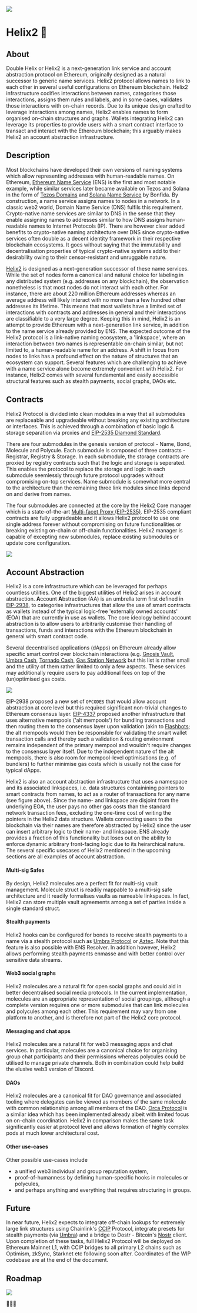 ![](https://raw.githubusercontent.com/helix-coupler/resources/master/logo/helix2-color-small.png)

# Helix2 🧬

## About

Double Helix or Helix2 is a next-generation link service and account abstraction protocol on Ethereum, originally designed as a natural successor to generic name services. Helix2 protocol allows names to link to each other in several useful configurations on Ethereum blockchain. Helix2 infrastructure codifies interactions between names, categorises those interactions, assigns them rules and labels, and in some cases, validates those interactions with on-chain records. Due to its unique design crafted to leverage interactions among names, Helix2 enables names to form organised on-chain structures and graphs. Wallets integrating Helix2 can leverage its properties to provide users with a smart contract interface to transact and interact with the Ethereum blockchain; this arguably makes Helix2 an account abstraction infrastructure.  

## Description

Most blockchains have developed their own versions of naming systems which allow representing addresses with human-readable names. On Ethereum, [Ethereum Name Service](https://app.ens.domains) (ENS) is the first and most notable example, while similar services later became available on Tezos and Solana in the form of [Tezos Domains](https://tezos.domains/en) and [Solana Name Service](https://naming.bonfida.org/) by Bonfida. By construction, a name service assigns names to nodes in a network. In a classic web2 world, Domain Name Service (DNS) fulfils this requirement. Crypto-native name services are similar to DNS in the sense that they enable assigning names to addresses similar to how DNS assigns human-readable names to Internet Protocols (IP). There are however clear added benefits to crypto-native naming architecture over DNS since crypto-native services often double as a decent identity framework in their respective blockchain ecosystems. It goes without saying that the immutability and decentralisation properties of typical crypto-native systems add to their desirability owing to their censor-resistant and unruggable nature.

[Helix2](https://helix2.xyz) is designed as a next-generation successor of these name services. While the set of nodes form a canonical and natural choice for labeling in any distributed system (e.g. addresses on any blockchain), the observation nonetheless is that most nodes do not interact with each other. For instance, there are about 220 million Ethereum addresses whereas an average address will likely interact with no more than a few hundred other addresses its lifetime. This means that most wallets have a limited set of interactions with contracts and addresses in general and their interactions are classifiable to a very large degree. Keeping this in mind, Helix2 is an attempt to provide Ethereum with a next-generation link service, in addition to the name service already provided by ENS. The expected outcome of the Helix2 protocol is a link-native naming ecosystem, a 'linkspace', where an interaction between two names is representable on-chain similar, but not limited to, a human-readable name for an address. A shift in focus from nodes to links has a profound effect on the nature of structures that an ecosystem can support. Several features which are challenging to achieve with a name service alone become extremely convenient with Helix2. For instance, Helix2 comes with several fundamental and easily accessible structural features such as stealth payments, social graphs, DAOs etc.

## Contracts

Helix2 Protocol is divided into clean modules in a way that all submodules are replaceable and upgradeable without breaking any existing architecture or interfaces. This is achieved through a combination of basic logic & storage separation via proxies and [EIP-2535 Diamond Standard](https://eips.ethereum.org/EIPS/eip-2535).

There are four submodules in the genesis version of protocol - Name, Bond, Molecule and Polycule. Each submodule is composed of three contracts - Registrar, Registry & Storage. In each submodule, the storage contracts are proxied by registry contracts such that the logic and storage is seperated. This enables the protocol to replace the storage and logic in each submodule seemlessly through future protocol upgrades without compromising on-top services. Name submodule is somewhat more central to the architecture than the remaining three link modules since links depend on and derive from names.

The four submodules are connected at the core by the Helix2 Core manager which is a state-of-the-art [Multi-facet Proxy (EIP-2535)](https://eips.ethereum.org/EIPS/eip-2535). EIP-2535 compliant contracts are fully upgradeable and it allows Helix2 protocol to use one single address forever without compromising on future functionalities or breaking existing on-chain or off-chain functionalities. Helix2 manager is capable of excepting new submodules, replace existing submodules or update core configuration.

![](https://raw.githubusercontent.com/helix-coupler/resources/master/schema/png/contracts.png)

## Account Abstraction

Helix2 is a core infrastructure which can be leveraged for perhaps countless utilities. One of the biggest utilities of Helix2 arises in account abstraction. **A**ccount **A**bstraction (AA) is an umbrella term first defined in [EIP-2938](https://eips.ethereum.org/EIPS/eip-2938), to categorise infrastructures that allow the use of smart contracts as wallets instead of the typical logic-free 'externally owned accounts' (EOA) that are currently in use as wallets. The core ideology behind account abstraction is to allow users to arbitrarily customise their handling of transactions, funds and interactions with the Ethereum blockchain in general with smart contract code.

Several decentralised applications (dApps) on Ethereum already allow specific smart control over blockchain interactions (e.g. [Gnosis Vault](https://safe.global/), [Umbra Cash](https://app.umbra.cash), [Tornado Cash](https://tornadocash.eth.link/), [Gas Station Network](https://opengsn.org/) but this list is rather small and the utility of them rather limited to only a few aspects. These services may additionally require users to pay additional fees on top of the (un)optimised gas costs.

![](https://raw.githubusercontent.com/helix-coupler/resources/master/schema/png/abstraction.png)

EIP-2938 proposed a new set of `OPCODES` that would allow account abstraction at core level but this required significant non-trivial changes to Ethereum consensus layer. [EIP-4337](https://eips.ethereum.org/EIPS/eip-4337) proposed another infrastructure that uses alternative mempools ('alt mempools') for bundling transactions and then routing them to the consensus layer upon validation (akin to [Flashbots](https://www.flashbots.net/); the alt mempools would then be responsible for validating the smart wallet transaction calls and thereby such a validation & routing environment remains independent of the primary mempool and wouldn't require changes to the consensus layer itself. Due to the independent nature of the alt mempools, there is also room for mempool-level optimisations (e.g. of bundlers) to further minimise gas costs which is usually not the case for typical dApps.

Helix2 is also an account abstraction infrastructure that uses a namespace and its associated linkspaces, i.e. data structures containining pointers to smart contracts from names, to act as a router of transactions for any name (see figure above). Since the name- and linkspace are disjoint from the underlying EOA, the user pays no other gas costs than the standard network transaction fees, excluding the one-time cost of writing the pointers in the Helix2 data structure. Wallets connecting users to the blockchain via their names are therefore abstracted by Helix2 since the user can insert arbitrary logic to their name- and linkspace. ENS already provides a fraction of this functionality but loses out on the ability to enforce dynamic arbitrary front-facing logic due to its heirarchical nature. The several specific usecases of Helix2 mentioned in the upcoming sections are all examples of account abstraction.

#### Multi-sig Safes

By design, Helix2 molecules are a perfect fit for multi-sig vault management. Molecule struct is readily mappable to a multi-sig safe architecture and it readily formalises vaults as nameable linkspaces. In fact, Helix2 can store multiple vault agreements among a set of parties inside a single standard struct.

#### Stealth payments

Helix2 hooks can be configured for bonds to receive stealth payments to a name via a stealth protocol such as [Umbra Protocol](https://github.com/ScopeLift/umbra-protocol) or [Aztec](https://zk.money/). Note that this feature is also possible with ENS Resolver. In addition however, Helix2 allows performing stealth payments enmasse and with better control over sensitive data streams.

#### Web3 social graphs

Helix2 molecules are a natural fit for open social graphs and could aid in better decentralised social media protocols. In the current implementation, molecules are an appropriate representation of social groupings, although a complete version requires one or more submodules that can link molecules and polycules among each other. This requirement may vary from one platform to another, and is therefore not part of the Helix2 core protocol.

#### Messaging and chat apps

Helix2 molecules are a natural fit for web3 messaging apps and chat services. In particular, molecules are a canonical choice for organising group chat participants and their permissions whereas polycules could be utilised to manage private channels. Both in combination could help build the elusive web3 version of Discord.

#### DAOs

Helix2 molecules are a canonical fit for DAO governance and associated tooling where delegates can be viewed as members of the same molecule with common relationship among all members of the DAO. [Orca Protocol](https://orca.mirror.xyz/Y2xvPmB4cJH51srGqY6Mm_g38lV-7cwvtyDePnyzfAE) is a similar idea which has been implemented already albeit with limited focus on on-chain coordination. Helix2 in comparison makes the same task significantly easier at protocol level and allows formation of highly complex pods at much lower architectural cost.

#### Other use-cases

Other possible use-cases include

- a unified web3 individual and group reputation system,
- proof-of-humanness by defining human-specific hooks in molecules or polycules,
- and perhaps anything and everything that requires structuring in groups.

## Future

In near future, Helix2 expects to integrate off-chain lookups for extremely large link structures using Chainlink's [CCIP](https://chain.link/cross-chain) Protocol, integrate presets for stealth payments (via [Umbra](https://github.com/ScopeLift/umbra-protocol)) and a bridge to Dostr - Bitcoin's [Nostr](https://nostr.com) client. Upon completion of these tasks, full Helix2 Protocol will be deployed on Ethereum Mainnet L1, with CCIP bridges to all primary L2 chains such as Optimism, zkSync, Starknet etc following soon after. Coordinates of the WIP codebase are at the end of the document.

## Roadmap

![](https://raw.githubusercontent.com/helix-coupler/resources/master/schema/png/roadmap.png)

🧬🧬🧬
